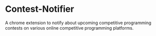 # Contest-Notifier
A chrome extension to notify about upcoming competitive programming contests on various online competitive programming platforms.
